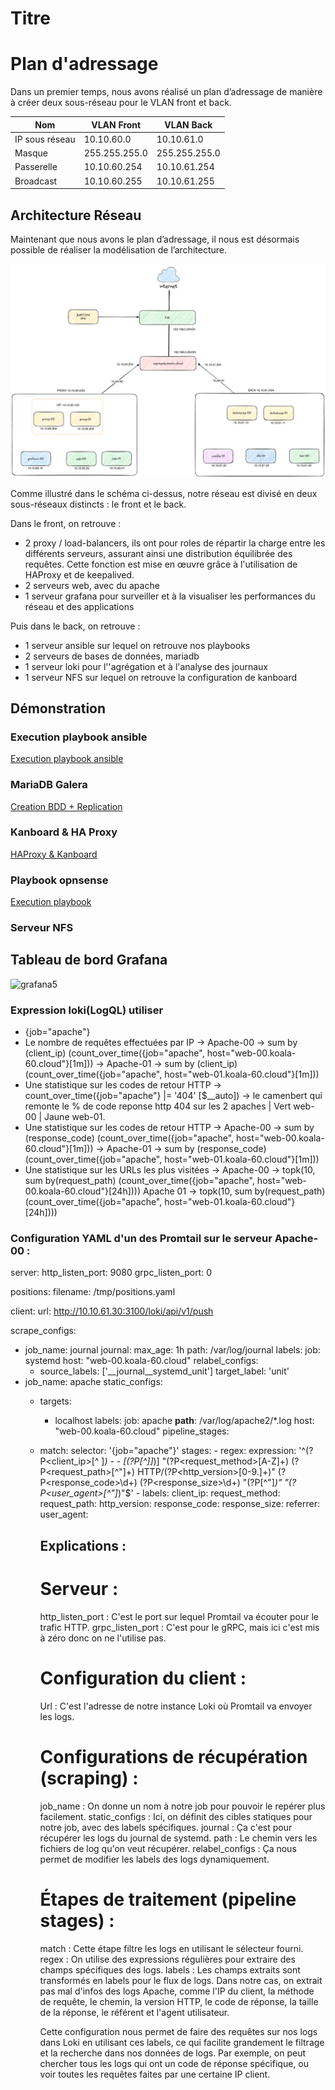 # Titre

# Plan d'adressage

Dans un premier temps, nous avons réalisé un plan d’adressage de manière à créer deux sous-réseau pour le VLAN front et back.

| Nom            | VLAN Front    | VLAN Back     |
| -------------- | ------------  | --------------|
| IP sous réseau | 10.10.60.0    | 10.10.61.0    |
| Masque         | 255.255.255.0 | 255.255.255.0 |
| Passerelle     | 10.10.60.254  | 10.10.61.254  |
| Broadcast      | 10.10.60.255  | 10.10.61.255  |


## Architecture Réseau

Maintenant que nous avons le plan d’adressage, il nous est désormais possible de réaliser la modélisation de l’architecture.

![Texte alternatif](schema-architecture-koala.png)

Comme illustré dans le schéma ci-dessus, notre réseau est divisé en deux sous-réseaux distincts : le front et le back.

Dans le front, on retrouve :

* 2 proxy / load-balancers, ils ont pour roles de répartir la charge entre les différents serveurs, assurant ainsi une distribution équilibrée des requêtes. Cette fonction est mise en œuvre grâce à l'utilisation de HAProxy et de keepalived.
* 2 serveurs web, avec du apache
* 1 serveur grafana pour surveiller et à la visualiser les performances du réseau et des applications

Puis dans le back, on retrouve :

* 1 serveur ansible sur lequel on retrouve nos playbooks
* 2 serveurs de bases de données, mariadb
* 1 serveur loki pour l''agrégation et à l'analyse des journaux
* 1 serveur NFS sur lequel on retrouve la configuration de kanboard

## Démonstration

### Execution playbook ansible

[Execution playbook ansible](https://www.youtube.com/watch?v=kEErIgz4k6g)

### MariaDB Galera 

[Creation BDD + Replication](https://youtu.be/mSk_c7yrza4)

### Kanboard & HA Proxy

[HAProxy & Kanboard](https://www.youtube.com/watch?v=QUFcWhP8TWw)

### Playbook opnsense

[Execution playbook](https://youtu.be/SZFz1TTxgcA)

### Serveur NFS

## Tableau de bord Grafana 

![grafana5](https://github.com/kazeyoba/projet-koala/assets/64216801/0fb10889-0c25-45be-ad1d-a523fe897c54)

### Expression loki(LogQL) utiliser

* {job="apache"}
* Le nombre de requêtes effectuées par IP -> Apache-00 -> sum by (client_ip) (count_over_time({job="apache", host="web-00.koala-60.cloud"}[1m])) -> Apache-01 -> sum by (client_ip) (count_over_time({job="apache", host="web-01.koala-60.cloud"}[1m]))
* Une statistique sur les codes de retour HTTP  -> count_over_time({job="apache"} |= '404' [$__auto]) -> le camenbert qui remonte le % de code reponse http 404 sur les 2 apaches | Vert web-00 | Jaune web-01.
* Une statistique sur les codes de retour HTTP  -> Apache-00 -> sum by (response_code) (count_over_time({job="apache", host="web-00.koala-60.cloud"}[1m])) -> Apache-01 -> sum by (response_code) (count_over_time({job="apache", host="web-01.koala-60.cloud"}[1m]))
* Une statistique sur les URLs les plus visitées -> Apache-00 -> topk(10, sum by(request_path) (count_over_time({job="apache", host="web-00.koala-60.cloud"}[24h]))) Apache 01 -> topk(10, sum by(request_path) (count_over_time({job="apache", host="web-01.koala-60.cloud"}[24h])))

### Configuration YAML d'un des Promtail sur le serveur Apache-00 :

server:
  http_listen_port: 9080
  grpc_listen_port: 0

positions:
  filename: /tmp/positions.yaml

client:
  url: http://10.10.61.30:3100/loki/api/v1/push

scrape_configs:
  - job_name: journal
    journal:
      max_age: 1h
      path: /var/log/journal
      labels:
        job: systemd
        host: "web-00.koala-60.cloud"
    relabel_configs:
      - source_labels: ['__journal__systemd_unit']
        target_label: 'unit'
  - job_name: apache
    static_configs:
      - targets:
          - localhost
        labels:
          job: apache
          __path__: /var/log/apache2/*.log
          host: "web-00.koala-60.cloud"
    pipeline_stages:
      - match:
          selector: '{job="apache"}'
          stages:
            - regex:
                 expression: '^(?P<client_ip>[^ ]*) - - \[(?P<timestamp>[^\]]*)\] "(?P<request_method>[A-Z]+) (?P<request_path>[^"]+) HTTP/(?P<http_version>[0-9.]+)" (?P<response_code>\d+) (?P<response_size>\d+) "(?P<referrer>[^"]*)" "(?P<user_agent>[^"]*)"$'
            - labels:
                client_ip:
                request_method:
                request_path:
                http_version:
                response_code:
                response_size:
                referrer:
                user_agent:

        ## Explications :

        # Serveur :

        http_listen_port : C'est le port sur lequel Promtail va écouter pour le trafic HTTP.
        grpc_listen_port : C'est pour le gRPC, mais ici c'est mis à zéro donc on ne l'utilise pas.

        # Configuration du client :
        Url : C'est l'adresse de notre instance Loki où Promtail va envoyer les logs.

        # Configurations de récupération (scraping) :
        job_name : On donne un nom à notre job pour pouvoir le repérer plus facilement.
        static_configs : Ici, on définit des cibles statiques pour notre job, avec des labels spécifiques.
        journal : Ça c'est pour récupérer les logs du journal de systemd.
        path : Le chemin vers les fichiers de log qu'on veut récupérer.
        relabel_configs : Ça nous permet de modifier les labels des logs dynamiquement.

        # Étapes de traitement (pipeline stages) :
        match : Cette étape filtre les logs en utilisant le sélecteur fourni.
        regex : On utilise des expressions régulières pour extraire des champs spécifiques des logs.
        labels : Les champs extraits sont transformés en labels pour le flux de logs.
        Dans notre cas, on extrait pas mal d'infos des logs Apache, comme l'IP du client, la méthode de requête, le chemin, la version HTTP, le code de réponse, la taille de la réponse, le référent et l'agent utilisateur.

        Cette configuration nous permet de faire des requêtes sur nos logs dans Loki en utilisant ces labels, ce qui facilite grandement le filtrage et la recherche dans nos données de logs. Par exemple, on peut chercher tous les logs qui ont un code de réponse spécifique, ou voir toutes les requêtes faites par une certaine IP client.

        


